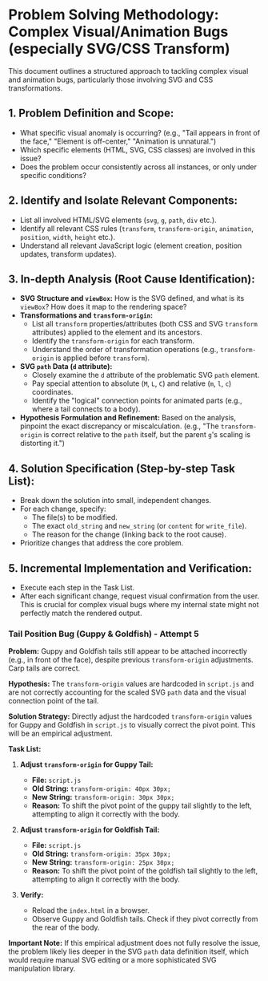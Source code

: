 # Problem Solving Methodology: Complex Visual/Animation Bugs (especially SVG/CSS Transform)

This document outlines a structured approach to tackling complex visual and animation bugs, particularly those involving SVG and CSS transformations.

## 1. Problem Definition and Scope:
*   What specific visual anomaly is occurring? (e.g., "Tail appears in front of the face," "Element is off-center," "Animation is unnatural.")
*   Which specific elements (HTML, SVG, CSS classes) are involved in this issue?
*   Does the problem occur consistently across all instances, or only under specific conditions?

## 2. Identify and Isolate Relevant Components:
*   List all involved HTML/SVG elements (`svg`, `g`, `path`, `div` etc.).
*   Identify all relevant CSS rules (`transform`, `transform-origin`, `animation`, `position`, `width`, `height` etc.).
*   Understand all relevant JavaScript logic (element creation, position updates, transform updates).

## 3. In-depth Analysis (Root Cause Identification):
*   **SVG Structure and `viewBox`:** How is the SVG defined, and what is its `viewBox`? How does it map to the rendering space?
*   **Transformations and `transform-origin`:**
    *   List all `transform` properties/attributes (both CSS and SVG `transform` attributes) applied to the element and its ancestors.
    *   Identify the `transform-origin` for each transform.
    *   Understand the order of transformation operations (e.g., `transform-origin` is applied before `transform`).
*   **SVG `path` Data (`d` attribute):**
    *   Closely examine the `d` attribute of the problematic SVG `path` element.
    *   Pay special attention to absolute (`M`, `L`, `C`) and relative (`m`, `l`, `c`) coordinates.
    *   Identify the "logical" connection points for animated parts (e.g., where a tail connects to a body).
*   **Hypothesis Formulation and Refinement:** Based on the analysis, pinpoint the exact discrepancy or miscalculation. (e.g., "The `transform-origin` is correct relative to the `path` itself, but the parent `g`'s scaling is distorting it.")

## 4. Solution Specification (Step-by-step Task List):
*   Break down the solution into small, independent changes.
*   For each change, specify:
    *   The file(s) to be modified.
    *   The exact `old_string` and `new_string` (or `content` for `write_file`).
    *   The reason for the change (linking back to the root cause).
*   Prioritize changes that address the core problem.

## 5. Incremental Implementation and Verification:
*   Execute each step in the Task List.
*   After each significant change, request visual confirmation from the user. This is crucial for complex visual bugs where my internal state might not perfectly match the rendered output.

### Tail Position Bug (Guppy & Goldfish) - Attempt 5

**Problem:** Guppy and Goldfish tails still appear to be attached incorrectly (e.g., in front of the face), despite previous `transform-origin` adjustments. Carp tails are correct.

**Hypothesis:** The `transform-origin` values are hardcoded in `script.js` and are not correctly accounting for the scaled SVG `path` data and the visual connection point of the tail.

**Solution Strategy:** Directly adjust the hardcoded `transform-origin` values for Guppy and Goldfish in `script.js` to visually correct the pivot point. This will be an empirical adjustment.

**Task List:**

1.  **Adjust `transform-origin` for Guppy Tail:**
    *   **File:** `script.js`
    *   **Old String:** `transform-origin: 40px 30px;`
    *   **New String:** `transform-origin: 30px 30px;`
    *   **Reason:** To shift the pivot point of the guppy tail slightly to the left, attempting to align it correctly with the body.

2.  **Adjust `transform-origin` for Goldfish Tail:**
    *   **File:** `script.js`
    *   **Old String:** `transform-origin: 35px 30px;`
    *   **New String:** `transform-origin: 25px 30px;`
    *   **Reason:** To shift the pivot point of the goldfish tail slightly to the left, attempting to align it correctly with the body.

3.  **Verify:**
    *   Reload the `index.html` in a browser.
    *   Observe Guppy and Goldfish tails. Check if they pivot correctly from the rear of the body.

**Important Note:** If this empirical adjustment does not fully resolve the issue, the problem likely lies deeper in the SVG `path` data definition itself, which would require manual SVG editing or a more sophisticated SVG manipulation library.
